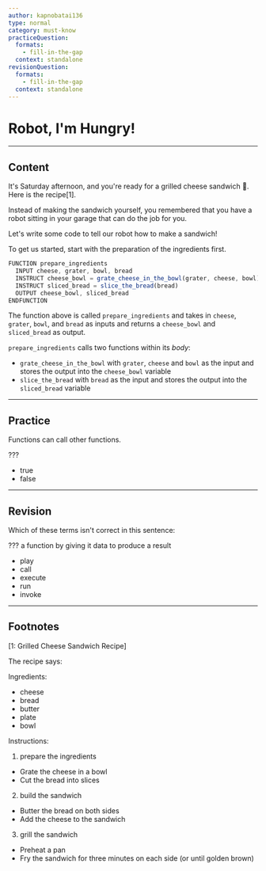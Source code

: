 ```yaml
---
author: kapnobatai136
type: normal
category: must-know
practiceQuestion:
  formats:
    - fill-in-the-gap
  context: standalone
revisionQuestion:
  formats:
    - fill-in-the-gap
  context: standalone
---
```


# Robot, I'm Hungry!


---

## Content

It's Saturday afternoon, and you're ready for a grilled cheese sandwich 🧀. Here is the recipe[1].

Instead of making the sandwich yourself, you remembered that you have a robot sitting in your garage that can do the job for you.

Let's write some code to tell our robot how to make a sandwich!

To get us started, start with the preparation of the ingredients first.

```javascript
FUNCTION prepare_ingredients
  INPUT cheese, grater, bowl, bread
  INSTRUCT cheese_bowl = grate_cheese_in_the_bowl(grater, cheese, bowl)
  INSTRUCT sliced_bread = slice_the_bread(bread)
  OUTPUT cheese_bowl, sliced_bread
ENDFUNCTION
```

The function above is called `prepare_ingredients` and takes in `cheese`, `grater`, `bowl`, and `bread` as inputs and returns a `cheese_bowl` and `sliced_bread` as output.

`prepare_ingredients` calls two functions within its *body*:

- `grate_cheese_in_the_bowl` with `grater`, `cheese` and `bowl` as the input and stores the output into the `cheese_bowl` variable
- `slice_the_bread` with `bread` as the input and stores the output into the `sliced_bread` variable


---

## Practice

Functions can call other functions.

???

- true
- false


---

## Revision

Which of these terms isn't correct in this sentence:

??? a function by giving it data to produce a result

- play
- call
- execute
- run
- invoke


---

## Footnotes

[1: Grilled Cheese Sandwich Recipe]

The recipe says:

Ingredients:

- cheese
- bread
- butter
- plate
- bowl

Instructions:

1. prepare the ingredients

- Grate the cheese in a bowl
- Cut the bread into slices

2. build the sandwich

- Butter the bread on both sides
- Add the cheese to the sandwich

3. grill the sandwich

- Preheat a pan
- Fry the sandwich for three minutes on each side (or until golden brown)
